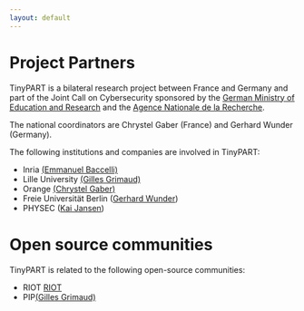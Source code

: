 ```yaml
---
layout: default
---
```


# Project Partners

TinyPART is a bilateral research project between France and Germany and part
of the Joint Call on Cybersecurity sponsored by the [German Ministry of
Education and Research](https://www.bmbf.de/en/index.html) and the [Agence
Nationale de la Recherche](https://anr.fr/en/).

The national coordinators are Chrystel Gaber (France) and Gerhard Wunder (Germany).

The following institutions and companies are involved in TinyPART:

 * Inria [(Emmanuel Baccelli)](https://emmanuelbaccelli.com/)
 * Lille University [(Gilles Grimaud)](http://www.lifl.fr/~grimaud/)
 * Orange [(Chrystel Gaber)](https://www.orange.fr)
 * Freie Universit&auml;t Berlin ([Gerhard Wunder](https://www.mi.fu-berlin.de/en/inf/groups/ag-comm/index.html))
 * PHYSEC ([Kai Jansen](https://www.physec.de/en/home_en/))


# Open source communities

TinyPART is related to the following open-source communities:

 * RIOT [RIOT](https://www.riot-os.org/)
 * PIP[(Gilles Grimaud)](http://pip.univ-lille1.fr/)



